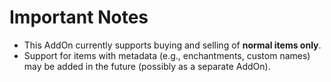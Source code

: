 # Important Notes

- This AddOn currently supports buying and selling of **normal items only**.
- Support for items with metadata (e.g., enchantments, custom names) may be added in the future (possibly as a separate AddOn).
